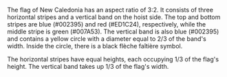 The flag of New Caledonia has an aspect ratio of 3:2. It consists of three horizontal stripes and a vertical band on the hoist side. The top and bottom stripes are blue (#002395) and red (#ED1C24), respectively, while the middle stripe is green (#007A53). The vertical band is also blue (#002395) and contains a yellow circle with a diameter equal to 2/3 of the band's width. Inside the circle, there is a black flèche faîtière symbol.

The horizontal stripes have equal heights, each occupying 1/3 of the flag's height. The vertical band takes up 1/3 of the flag's width.